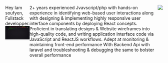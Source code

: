 <div style="display:flex;justify-content-center">
 
 Hey Iam soufyen, Fullstack developper.
  <img align="right" alt="Coding" width="400" src="./tenor.gif itemid=15828752.gif">

 2+ years experienced Jvavscript/php with hands-on experience in identifying web-based user interactions along with designing & implementing highly responsive user interface components by deploying React concepts. Proficient in translating designs & Website wireframes into high-quality code, and writing application interface code via JavaScript and ReactJS workflows. Adept at monitoring & maintaining front-end performance With Backend Api with laravel and troubleshooting & debugging the same to bolster overall performance
 


![](https://komarev.com/ghpvc/?username=anuraghazra)


 
 </div>
